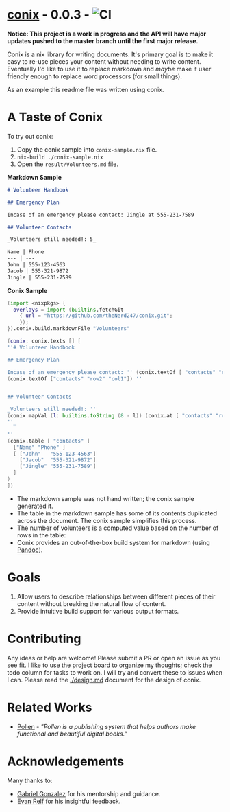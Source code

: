 # <a href="https://github.com/theNerd247/conix.git">conix</a> - 0.0.3 - ![CI](https://github.com/theNerd247/conix/workflows/CI/badge.svg?branch=master)
**Notice: This project is a work in progress and the API will have major
updates pushed to the master branch until the first major release.**

Conix is a nix library for writing documents. It's primary goal is to make it
easy to re-use pieces your content without needing to write content.
Eventually I'd like to use it to replace markdown and _maybe_ make it user
friendly enough to replace word processors (for small things).

As an example this readme file was written using conix.

# A Taste of Conix

To try out conix:

1. Copy the conix sample into `conix-sample.nix` file.
1. `nix-build ./conix-sample.nix`
1. Open the `result/Volunteers.md` file. 

__Markdown Sample__
```markdown
# Volunteer Handbook

## Emergency Plan

Incase of an emergency please contact: Jingle at 555-231-7589

## Volunteer Contacts 

_Volunteers still needed!: 5_

Name | Phone
--- | ---
John | 555-123-4563
Jacob | 555-321-9872
Jingle | 555-231-7589
```

__Conix Sample__
```nix
(import <nixpkgs> { 
  overlays = import (builtins.fetchGit
    { url = "https://github.com/theNerd247/conix.git";
    });
}).conix.build.markdownFile "Volunteers" 

(conix: conix.texts [] [
''# Volunteer Handbook

## Emergency Plan

Incase of an emergency please contact: '' (conix.textOf [ "contacts" "row2" "col0" ])" at "
(conix.textOf ["contacts" "row2" "col1"]) ''


## Volunteer Contacts 

_Volunteers still needed!: ''
(conix.mapVal (l: builtins.toString (8 - l)) (conix.at [ "contacts" "rows" "length"]))
''_

'' 
(conix.table [ "contacts" ]
  ["Name" "Phone" ]
  [ ["John"   "555-123-4563"]
    ["Jacob"  "555-321-9872"]
    ["Jingle" "555-231-7589"]
  ]
)
])

```

* The markdown sample was not hand written; the conix sample generated it.
* The table in the markdown sample has some of its contents duplicated across
the document. The conix sample simplifies this process.
* The number of volunteers is a computed value based on the number of rows in 
  the table:
* Conix provides an out-of-the-box build system for markdown (using
[Pandoc](https://pandoc.org)).

# Goals

1. Allow users to describe relationships between different pieces of their
   content without breaking the natural flow of content. 
1. Provide intuitive build support for various output formats.

# Contributing

Any ideas or help are welcome! Please submit a PR or open an issue as you see
fit. I like to use the project board to organize my thoughts; check the todo
column for tasks to work on. I will try and convert these to issues when I can.
Please read the [./design.md](./design.md) document for the design of conix.

# Related Works

* [Pollen](https://docs.racket-lang.org/pollen/) - _"Pollen is a publishing
system that helps authors make functional and beautiful digital books."_

# Acknowledgements

Many thanks to:

  * [Gabriel Gonzalez]() for his mentorship and guidance. 
  * [Evan Relf]() for his insightful feedback.

